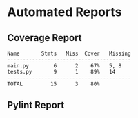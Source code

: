 # Automated Reports
## Coverage Report
```text
Name       Stmts   Miss  Cover   Missing
----------------------------------------
main.py        6      2    67%   5, 8
tests.py       9      1    89%   14
----------------------------------------
TOTAL         15      3    80%

```
## Pylint Report
```text

```
